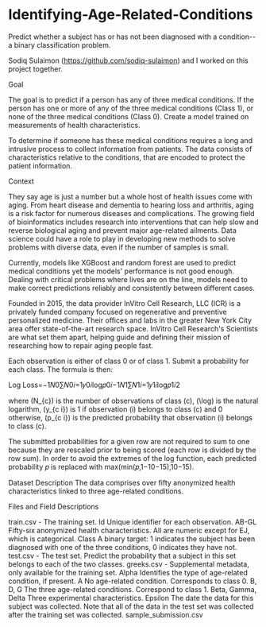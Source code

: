 # Identifying-Age-Related-Conditions
Predict whether a subject has or has not been diagnosed with a condition-- a binary classification problem.

Sodiq Sulaimon (https://github.com/sodiq-sulaimon) and I worked on this project together.

Goal

The goal is to predict if a person has any of three medical conditions. If the person has one or more of any of the three medical conditions (Class 1), or none of the three medical conditions (Class 0). Create a model trained on measurements of health characteristics.

To determine if someone has these medical conditions requires a long and intrusive process to collect information from patients. The data consists of characteristics relative to the conditions, that are encoded to protect the patient information.

Context

They say age is just a number but a whole host of health issues come with aging. From heart disease and dementia to hearing loss and arthritis, aging is a risk factor for numerous diseases and complications. The growing field of bioinformatics includes research into interventions that can help slow and reverse biological aging and prevent major age-related ailments. Data science could have a role to play in developing new methods to solve problems with diverse data, even if the number of samples is small.

Currently, models like XGBoost and random forest are used to predict medical conditions yet the models' performance is not good enough. Dealing with critical problems where lives are on the line, models need to make correct predictions reliably and consistently between different cases.

Founded in 2015, the data provider InVitro Cell Research, LLC (ICR) is a privately funded company focused on regenerative and preventive personalized medicine. Their offices and labs in the greater New York City area offer state-of-the-art research space. InVitro Cell Research's Scientists are what set them apart, helping guide and defining their mission of researching how to repair aging people fast.

Each observation is either of class 0 or of class 1. Submit a probability for each class. The formula is then:

Log Loss=−1𝑁0∑𝑁0𝑖=1𝑦0𝑖log𝑝0𝑖−1𝑁1∑𝑁1𝑖=1𝑦1𝑖log𝑝1𝑖2

where (N_{c}) is the number of observations of class (c), (\log) is the natural logarithm, (y_{c i}) is 1 if observation (i) belongs to class (c) and 0 otherwise, (p_{c i}) is the predicted probability that observation (i) belongs to class (c).

The submitted probabilities for a given row are not required to sum to one because they are rescaled prior to being scored (each row is divided by the row sum). In order to avoid the extremes of the log function, each predicted probability 𝑝 is replaced with max(min(𝑝,1−10−15),10−15).

Dataset Description
The data comprises over fifty anonymized health characteristics linked to three age-related conditions. 

Files and Field Descriptions

train.csv - The training set.
Id Unique identifier for each observation.
AB-GL Fifty-six anonymized health characteristics. All are numeric except for EJ, which is categorical.
Class A binary target: 1 indicates the subject has been diagnosed with one of the three conditions, 0 indicates they have not.
test.csv - The test set. Predict the probability that a subject in this set belongs to each of the two classes.
greeks.csv - Supplemental metadata, only available for the training set.
Alpha Identifies the type of age-related condition, if present.
A No age-related condition. Corresponds to class 0.
B, D, G The three age-related conditions. Correspond to class 1.
Beta, Gamma, Delta Three experimental characteristics.
Epsilon The date the data for this subject was collected. Note that all of the data in the test set was collected after the training set was collected.
sample_submission.csv
